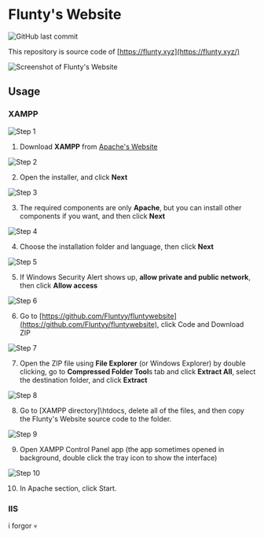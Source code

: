 # Flunty's Website

![GitHub last commit](https://img.shields.io/github/last-commit/Fluntyy/fluntywebsite?color=%234A6B82&label=Last%20commit%3A&logo=Flunty&logoColor=%23FFF)

This repository is source code of [https://flunty.xyz](https://flunty.xyz/)

![Screenshot of Flunty's Website](/readme/screenshot.jpeg)

## Usage

### XAMPP

![Step 1](/readme/0.png)

1. Download **XAMPP** from [Apache's Website](https://www.apachefriends.org/download.html)

![Step 2](/readme/1.png)

2. Open the installer, and click **Next**

![Step 3](/readme/2.png)

3. The required components are only **Apache**, but you can install other components if you want, and then click **Next**

![Step 4](/readme/3.png)

4. Choose the installation folder and language, then click **Next**

![Step 5](/readme/4.png)

5. If Windows Security Alert shows up, **allow private and public network**, then click **Allow access**

![Step 6](/readme/5.png)

6. Go to [https://github.com/Fluntyy/fluntywebsite](https://github.com/Fluntyy/fluntywebsite), click Code and Download ZIP

![Step 7](/readme/6.png)

7. Open the ZIP file using **File Explorer** (or Windows Explorer) by double clicking, go to **Compressed Folder Tool**s tab and click **Extract All**, select the destination folder, and click **Extract**

![Step 8](/readme/7_animated.gif)

8. Go to [XAMPP directory]\htdocs, delete all of the files, and then copy the Flunty's Website source code to the folder.

![Step 9](/readme/8.png)

9. Open XAMPP Control Panel app (the app sometimes opened in background, double click the tray icon to show the interface)

![Step 10](/readme/9.png)

10. In Apache section, click Start.

### IIS
i forgor 💀
